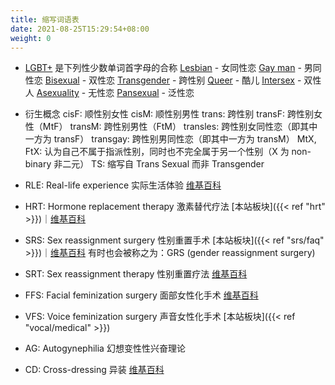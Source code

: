 ```yaml
---
title: 缩写词语表
date: 2021-08-25T15:29:54+08:00
weight: 0
---
```


- [LGBT+](https://en.wikipedia.org/wiki/LGBT) 是下列性少数单词首字母的合称
  [Lesbian](https://en.wikipedia.org/wiki/Lesbian) - 女同性恋
  [Gay man](https://en.wikipedia.org/wiki/Gay_man) - 男同性恋
  [Bisexual](https://en.wikipedia.org/wiki/Bisexuality) - 双性恋
  [Transgender](https://en.wikipedia.org/wiki/Transgender) - 跨性别
  [Queer](https://en.wikipedia.org/wiki/Queer) - 酷儿
  [Intersex](https://en.wikipedia.org/wiki/Intersex) - 双性人
  [Asexuality](https://en.wikipedia.org/wiki/Asexuality) - 无性恋
  [Pansexual](https://en.wikipedia.org/wiki/Pansexuality) - 泛性恋

- 衍生概念
  cisF: 顺性别女性
  cisM: 顺性别男性
  trans: 跨性别
  transF: 跨性别女性（MtF）
  transM: 跨性别男性（FtM）
  transles: 跨性别女同性恋（即其中一方为 transF）
  transgay: 跨性别男同性恋（即其中一方为 transM）
  MtX, FtX: 认为自己不属于指派性别，同时也不完全属于另一个性别（X 为 non-binary 非二元）
  TS: 缩写自 Trans Sexual 而非 Transgender

- RLE: Real-life experience 实际生活体验
  [维基百科](https://zh.wikipedia.org/zh-cn/实际生活体验)

- HRT: Hormone replacement therapy 激素替代疗法
  [本站板块]({{< ref "hrt" >}})｜[维基百科](https://zh.wikipedia.org/zh-cn/激素替代疗法)

- SRS: Sex reassignment surgery 性别重置手术
  [本站板块]({{< ref "srs/faq" >}})｜[维基百科](https://zh.wikipedia.org/zh-cn/性别重置手术)
  有时也会被称之为：GRS (gender reassignment surgery)

- SRT: Sex reassignment therapy 性别重置疗法
  [维基百科](https://zh.wikipedia.org/zh-cn/性别重置疗法)

- FFS: Facial feminization surgery 面部女性化手术
  [维基百科](https://zh.wikipedia.org/zh-cn/性别重置疗法#其他療法)

- VFS: Voice feminization surgery 声音女性化手术
  [本站板块]({{< ref "vocal/medical" >}})

- AG: Autogynephilia 幻想变性性兴奋理论

- CD: Cross-dressing 异装
  [维基百科](https://zh.wikipedia.org/zh-cn/异性装扮)
